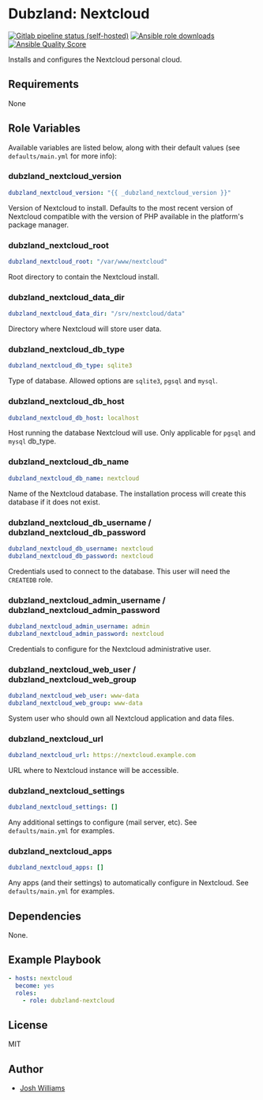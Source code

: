 # Dubzland: Nextcloud
[![Gitlab pipeline status (self-hosted)](https://img.shields.io/gitlab/pipeline/dubzland/ansible-role-nextcloud/main?gitlab_url=https%3A%2F%2Fgit.dubzland.net)](https://git.dubzland.net/dubzland/ansible-role-nextcloud/pipelines)
[![Ansible role downloads](https://img.shields.io/ansible/role/d/49600)](https://galaxy.ansible.com/dubzland/nextcloud)
[![Ansible Quality Score](https://img.shields.io/ansible/quality/49600)](https://galaxy.ansible.com/dubzland/nextcloud)

Installs and configures the Nextcloud personal cloud.

## Requirements

None

## Role Variables

Available variables are listed below, along with their default values (see
    `defaults/main.yml` for more info):

### dubzland_nextcloud_version

```yaml
dubzland_nextcloud_version: "{{ _dubzland_nextcloud_version }}"
```

Version of Nextcloud to install.  Defaults to the most recent version of
Nextcloud compatible with the version of PHP available in the platform's package
manager.

### dubzland_nextcloud_root

```yaml
dubzland_nextcloud_root: "/var/www/nextcloud"
```

Root directory to contain the Nextcloud install.

### dubzland_nextcloud_data_dir

```yaml
dubzland_nextcloud_data_dir: "/srv/nextcloud/data"
```

Directory where Nextcloud will store user data.

### dubzland_nextcloud_db_type

```yaml
dubzland_nextcloud_db_type: sqlite3
```

Type of database.  Allowed options are `sqlite3`, `pgsql` and `mysql`.

### dubzland_nextcloud_db_host

```yaml
dubzland_nextcloud_db_host: localhost
```

Host running the database Nextcloud will use.  Only applicable for `pgsql` and
`mysql` db_type.

### dubzland_nextcloud_db_name

```yaml
dubzland_nextcloud_db_name: nextcloud
```

Name of the Nextcloud database.  The installation process will create this database if it does not exist.

### dubzland_nextcloud_db_username / dubzland_nextcloud_db_password

```yaml
dubzland_nextcloud_db_username: nextcloud
dubzland_nextcloud_db_password: nextcloud
```

Credentials used to connect to the database.  This user will need the `CREATEDB` role.

### dubzland_nextcloud_admin_username / dubzland_nextcloud_admin_password

```yaml
dubzland_nextcloud_admin_username: admin
dubzland_nextcloud_admin_password: nextcloud
```

Credentials to configure for the Nextcloud administrative user.

### dubzland_nextcloud_web_user / dubzland_nextcloud_web_group

```yaml
dubzland_nextcloud_web_user: www-data
dubzland_nextcloud_web_group: www-data
```

System user who should own all Nextcloud application and data files.

### dubzland_nextcloud_url

```yaml
dubzland_nextcloud_url: https://nextcloud.example.com
```

URL where to Nextcloud instance will be accessible.


### dubzland_nextcloud_settings

```yaml
dubzland_nextcloud_settings: []
```

Any additional settings to configure (mail server, etc).  See
`defaults/main.yml` for examples.

### dubzland_nextcloud_apps

```yaml
dubzland_nextcloud_apps: []
```

Any apps (and their settings) to automatically configure in Nextcloud.  See
`defaults/main.yml` for examples.

## Dependencies

None.

## Example Playbook

```yaml
- hosts: nextcloud
  become: yes
  roles:
    - role: dubzland-nextcloud
```

## License

MIT

## Author

* [Josh Williams](https://codingprime.com)
